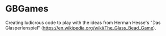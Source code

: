 # GBGames
Creating ludicrous code to play with the ideas from Herman Hesse's "Das Glasperlenspiel" (https://en.wikipedia.org/wiki/The_Glass_Bead_Game).

